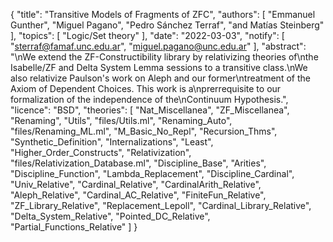 {
    "title": "Transitive Models of Fragments of ZFC",
    "authors": [
        "Emmanuel Gunther",
        "Miguel Pagano",
        "Pedro Sánchez Terraf",
        "and Matías Steinberg"
    ],
    "topics": [
        "Logic/Set theory"
    ],
    "date": "2022-03-03",
    "notify": [
        "sterraf@famaf.unc.edu.ar",
        "miguel.pagano@unc.edu.ar"
    ],
    "abstract": "\nWe extend the ZF-Constructibility library by relativizing theories of\nthe Isabelle/ZF and Delta System Lemma sessions to a transitive class.\nWe also relativize Paulson's work on Aleph and our former\ntreatment of the Axiom of Dependent Choices. This work is a\nprerrequisite to our formalization of the independence of the\nContinuum Hypothesis.",
    "licence": "BSD",
    "theories": [
        "Nat_Miscellanea",
        "ZF_Miscellanea",
        "Renaming",
        "Utils",
        "files/Utils.ml",
        "Renaming_Auto",
        "files/Renaming_ML.ml",
        "M_Basic_No_Repl",
        "Recursion_Thms",
        "Synthetic_Definition",
        "Internalizations",
        "Least",
        "Higher_Order_Constructs",
        "Relativization",
        "files/Relativization_Database.ml",
        "Discipline_Base",
        "Arities",
        "Discipline_Function",
        "Lambda_Replacement",
        "Discipline_Cardinal",
        "Univ_Relative",
        "Cardinal_Relative",
        "CardinalArith_Relative",
        "Aleph_Relative",
        "Cardinal_AC_Relative",
        "FiniteFun_Relative",
        "ZF_Library_Relative",
        "Replacement_Lepoll",
        "Cardinal_Library_Relative",
        "Delta_System_Relative",
        "Pointed_DC_Relative",
        "Partial_Functions_Relative"
    ]
}